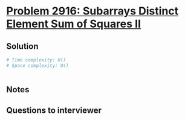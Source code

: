 # [Problem 2916: Subarrays Distinct Element Sum of Squares II](https://leetcode.com/problems/subarrays-distinct-element-sum-of-squares-ii)

## Solution

```py
# Time complexity: O()
# Space complexity: O()



```

## Notes

## Questions to interviewer
